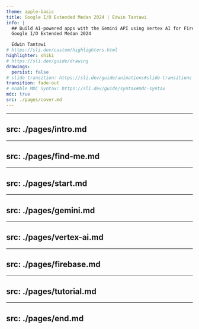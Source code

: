 ```yaml
---
theme: apple-basic
title: Google I/O Extended Medan 2024 | Edwin Tantawi
info: |
  ## Build AI-powered apps with the Gemini API using Vertex AI for Firebase
  Google I/O Extended Medan 2024

  Edwin Tantawi
# https://sli.dev/custom/highlighters.html
highlighter: shiki
# https://sli.dev/guide/drawing
drawings:
  persist: false
# slide transition: https://sli.dev/guide/animations#slide-transitions
transition: fade-out
# enable MDC Syntax: https://sli.dev/guide/syntax#mdc-syntax
mdc: true
src: ./pages/cover.md
---
```


---
src: ./pages/intro.md
---

---
src: ./pages/find-me.md
---

---
src: ./pages/start.md
---

---
src: ./pages/gemini.md
---

---
src: ./pages/vertex-ai.md
---

---
src: ./pages/firebase.md
---

---
src: ./pages/tutorial.md
---

---
src: ./pages/end.md
---

